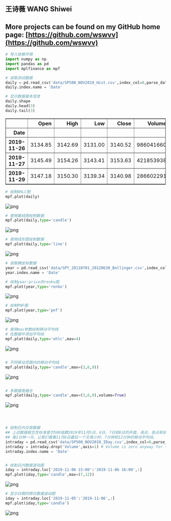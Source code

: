 ## 王诗薇 WANG Shiwei

## More projects can be found on my GitHub home page: [https://github.com/wswvv](https://github.com/wswvv)

```python
# 导入依赖环境
import numpy as np
import pandas as pd
import mplfinance as mpf

```


```python
# 读取测试数据
daily = pd.read_csv('data/SP500_NOV2019_Hist.csv',index_col=0,parse_dates=True)
daily.index.name = 'Date'

# 显示数据基本信息
daily.shape
daily.head(3)
daily.tail(3)
```




<div>
<style scoped>
    .dataframe tbody tr th:only-of-type {
        vertical-align: middle;
    }

    .dataframe tbody tr th {
        vertical-align: top;
    }

    .dataframe thead th {
        text-align: right;
    }
</style>
<table border="1" class="dataframe">
  <thead>
    <tr style="text-align: right;">
      <th></th>
      <th>Open</th>
      <th>High</th>
      <th>Low</th>
      <th>Close</th>
      <th>Volume</th>
    </tr>
    <tr>
      <th>Date</th>
      <th></th>
      <th></th>
      <th></th>
      <th></th>
      <th></th>
    </tr>
  </thead>
  <tbody>
    <tr>
      <th>2019-11-26</th>
      <td>3134.85</td>
      <td>3142.69</td>
      <td>3131.00</td>
      <td>3140.52</td>
      <td>986041660</td>
    </tr>
    <tr>
      <th>2019-11-27</th>
      <td>3145.49</td>
      <td>3154.26</td>
      <td>3143.41</td>
      <td>3153.63</td>
      <td>421853938</td>
    </tr>
    <tr>
      <th>2019-11-29</th>
      <td>3147.18</td>
      <td>3150.30</td>
      <td>3139.34</td>
      <td>3140.98</td>
      <td>286602291</td>
    </tr>
  </tbody>
</table>
</div>




```python
# 绘制OHLC图
mpf.plot(daily)

```


![png](images/output_2_0.png)



```python
# 使用箱线图绘制数据
mpf.plot(daily,type='candle')

```


![png](images/output_3_0.png)



```python
# 使用线形图绘制数据
mpf.plot(daily,type='line')
```


![png](images/output_4_0.png)



```python
# 读取横坐标数据
year = pd.read_csv('data/SPY_20110701_20120630_Bollinger.csv',index_col=0,parse_dates=True)
year.index.name = 'Date'

```


```python
# 绘制year-price的renko图
mpf.plot(year,type='renko')


```


![png](images/output_6_0.png)



```python
# 绘制PNF图
mpf.plot(year,type='pnf')


```


![png](images/output_7_0.png)



```python
# 使用mav参数绘制移动平均线
# 在数据中添加平均线
mpf.plot(daily,type='ohlc',mav=4)

```


![png](images/output_8_0.png)



```python

# 不同移动范围内的移动平均线
mpf.plot(daily,type='candle',mav=(3,6,9))

```


![png](images/output_9_0.png)



```python

# 多数据表融合
mpf.plot(daily,type='candle',mav=(3,6,9),volume=True)
```


![png](images/output_10_0.png)



```python



# 绘制日内交易数据
## 上述数据框包含标准普尔500指数2019年11月5日、6日、7日和8日的开盘、高点、低点和收盘数据，
## 每1分钟一次。让我们看看11月6日最后一个交易小时，7分钟和12分钟的移动平均线。
intraday = pd.read_csv('data/SP500_NOV2019_IDay.csv',index_col=0,parse_dates=True)
intraday = intraday.drop('Volume',axis=1) # Volume is zero anyway for this intraday data set
intraday.index.name = 'Date'

```


```python

# 绘制日内数据波动图
iday = intraday.loc['2019-11-06 15:00':'2019-11-06 16:00',:]
mpf.plot(iday,type='candle',mav=(7,12))


```


![png](images/output_12_0.png)



```python
# 显示日期的跨日数据波动图
iday = intraday.loc['2019-11-05':'2019-11-06',:]
mpf.plot(iday,type='candle')

```


![png](images/output_13_0.png)

